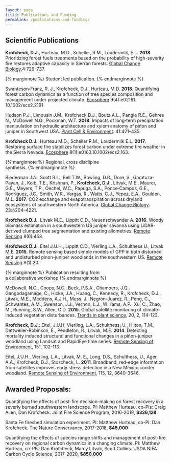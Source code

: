 ```yaml
---
layout: page
title: Publications and Funding
permalink: /publications-and-funding/
---
```


## Scientific Publications

**Krofcheck, D.J.**, Hurteau, M.D., Scheller, R.M., Loudermilk, E.L. **2018**. Prioritizing forest fuels treatments based on the probability of high-severity fire restores adaptive capacity in Sierran forests. [Global Change Biology](https://onlinelibrary.wiley.com/doi/full/10.1111/gcb.13913),4:729–737. 

{% marginnote %}
Student led publication.
{% endmarginnote %}

Swanteson‐Franz, R. J., Krofcheck, D.J., Hurteau, M.D. **2018**. Quantifying forest carbon dynamics as a function of tree species composition and management under projected climate. [Ecosphere](https://esajournals.onlinelibrary.wiley.com/doi/full/10.1002/ecs2.2191) 9(4):e02191. 10.1002/ecs2.2191

Hudson P.J., Limousin J.M., Krofcheck D.J., Boutz A.L., Pangle R.E., Gehres N., McDowell N.G., Pockman, W.T. **2018**. Impacts of long‐term precipitation manipulation on hydraulic architecture and xylem anatomy of piñon and juniper in Southwest USA. [Plant Cell & Environment](https://doi.org/10.1111/pce.13109). 41:421–435. 

**Krofcheck D.J.**, Hurteau M.D., Scheller R.M., Loudermilk E.L. **2017**. Restoring surface fire stabilizes forest carbon under extreme fire weather in the Sierra Nevada. [Ecosphere](https://esajournals.onlinelibrary.wiley.com/doi/full/10.1002/ecs2.1663) 8(1):e0163.10.1002/ecs2.163.

{% marginnote %}
Regional, cross disclipine  
synthesis.
{% endmarginnote %}

Biederman J.A., Scott R.L., Bell T.W., Bowling, D.R., Dore, S., Garatuza‐Payan, J., Kolb, T.E., Krishnan, P., **Krofcheck, D.J.**, Litvak, M.E., Maurer, G.E., Meyers, T.P., Oechel, W.C., Papuga, S.A., Ponce‐Campos, G.E., Rodriguez, J.C., Smith, W.K., Vargas, R., Watts, C.J., Yepez, E.A., Goulden, M.L. **2017**. CO2 exchange and evapotranspiration across dryland ecosystems of southwestern North America. [Global Change Biology](https://doi.org/10.1111/gcb.13686). 23:4204–4221.

**Krofcheck D.J.**, Litvak M.E., Lippitt C.D., Neuenschwander A. **2016**. Woody biomass estimation in a southwestern US juniper savanna using LiDAR-derived clumped tree segmentation and existing allometries. [Remote Sensing](https://www.mdpi.com/2072-4292/8/6/453) 8(6):453.

**Krofcheck D.J**., Eitel J.U.H., Lippitt C.D., Vierling L.A., Schulthess U., Litvak M.E. **2015**. Remote sensing based simple models of GPP in both disturbed and undisturbed pinon-juniper woodlands in the southwestern US. [Remote Sensing](https://www.mdpi.com/2072-4292/8/1/20) 8(1):20.

{% marginnote %}
Publication resulting from   
a collaborative workshop
{% endmarginnote %}

McDowell, N.G., Coops, N.C., Beck, P.S.A., Chambers, J.Q., Gangodagamage, C., Hicke, J.A., Huang, C., Kennedy, R., Krofcheck, D.J., Litvak, M.E., Meddens, A.J.H., Muss, J., Negrón-Juarez, R., Peng, C., Schwantes, A.M., Swenson, J.J., Vernon, L.J., Williams, A.P., Xu, C., Zhao, M., Running, S.W., Allen, C.D. **2015**. Global satellite monitoring of climate-induced vegetation disturbances. [Trends in plant science](https://www.sciencedirect.com/science/article/pii/S1360138514002726), 20, 2, 114-123.

**Krofcheck, D.J.**; Eitel, J.U.H; Vierling, L.A., Schulthess, U., Hilton, T.M., Dettweiler-Robinson, E., Pendleton, R., Litvak, M.E. **2014**. Detecting mortality induced structural and functional changes in a piñon-juniper woodland using Landsat and RapidEye time series. [Remote Sensing of Environment](https://www.sciencedirect.com/science/article/abs/pii/S0034425713004203), 151, 102-113.

Eitel, J.U.H., Vierling, L.A., Litvak, M. E., Long, D.S., Schulthess, U., Ager, A.A., Krofcheck, D.J., Stoscheck, L. **2011**. Broadband, red-edge information from satellites improves early stress detection in a New Mexico conifer woodland. [Remote Sensing of Environment](https://www.sciencedirect.com/science/article/abs/pii/S0034425711003294), 115, 12, 3640-3646.

## Awarded Proposals:
Quantifying the effects of post-fire decision-making on forest recovery in a severly burned southwestern landscape. PI: Matthew Hurteau, co-PIs: Craig Allen, Dan Krofcheck. Joint Fire Science Program, 2016-2019, **$326,128**.

Santa Fe fireshed simulation experiment. PI: Matthew Hurteau, co-PI: Dan Krofcheck. The Nature Conservancy, 2017-2018, **$45,000**

Quantifying the effects of species range shifts and management of post-fire recovery on regional carbon dynamics in a changing climate. PI: Matthew Hurteau, co-PIs: Dan Krofcheck, Marcy Litvak, Scott Collins. USDA NIFA Carbon Cycle Science, 2017-2020, **$850,000**
